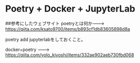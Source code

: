 # Poetry + Docker + JupyterLab


##参考にしたウェブサイト
poetryとは何か---> https://qiita.com/ksato9700/items/b893cf1db83605898d8a

poetry add jupyterlabをしておくこと。

docker+poetry ---> https://qiita.com/yolo_kiyoshi/items/332ae902aeb730fbd068
